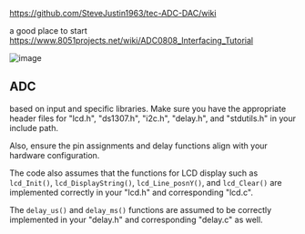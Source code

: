 https://github.com/SteveJustin1963/tec-ADC-DAC/wiki

a good place to start https://www.8051projects.net/wiki/ADC0808_Interfacing_Tutorial
  
![image](https://user-images.githubusercontent.com/58069246/214721523-ac13e231-cf55-4064-92a2-b0e21fcd756b.png)



 ## ADC

 based on input and specific libraries. Make sure you have the appropriate header files for "lcd.h", "ds1307.h", "i2c.h", "delay.h", and "stdutils.h" in your include path. 

Also, ensure the pin assignments and delay functions align with your hardware configuration. 

The code also assumes that the functions for LCD display such as `lcd_Init()`, `lcd_DisplayString()`, `lcd_Line_posnY()`, and `lcd_Clear()` are implemented correctly in your "lcd.h" and corresponding "lcd.c". 

The `delay_us()` and `delay_ms()` functions are assumed to be correctly implemented in your "delay.h" and corresponding "delay.c" as well.


